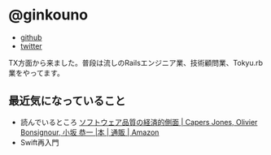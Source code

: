 # @ginkouno

- [github](https://github.com/ginkouno)
- [twitter](https://twitter.com/ginkouno)

TX方面から来ました。普段は流しのRailsエンジニア業、技術顧問業、Tokyu.rb業をやってます。

## 最近気になっていること

- 読んでいるところ [ソフトウェア品質の経済的側面 | Capers Jones, Olivier Bonsignour, 小坂 恭一 |本 | 通販 | Amazon](https://www.amazon.co.jp/%E3%82%BD%E3%83%95%E3%83%88%E3%82%A6%E3%82%A7%E3%82%A2%E5%93%81%E8%B3%AA%E3%81%AE%E7%B5%8C%E6%B8%88%E7%9A%84%E5%81%B4%E9%9D%A2-Capers-Jones/dp/4320097629)
- Swift再入門

